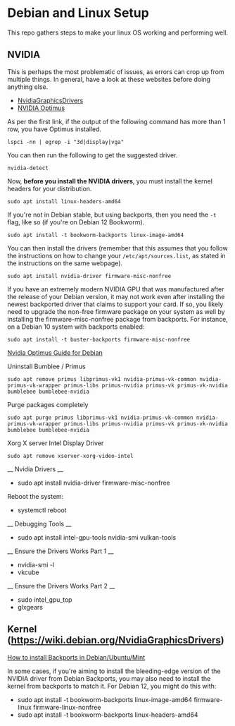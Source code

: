 # Debian and Linux Setup
This repo gathers steps to make your linux OS working and performing well.

## NVIDIA
This is perhaps the most problematic of issues, as errors can crop up from multiple things.
In general, have a look at these websites before doing anything else. 

* [NvidiaGraphicsDrivers](https://wiki.debian.org/NvidiaGraphicsDrivers)
* [NVIDIA Optimus](https://wiki.debian.org/NVIDIA%20Optimus)

As per the first link, if the output of the following command has more than 1 row, you have Optimus installed. 
```
lspci -nn | egrep -i "3d|display|vga"
```

You can then run the following to get the suggested driver. 
```
nvidia-detect
```

Now, **before you install the NVIDIA drivers**, you must install the kernel headers for your distribution. 
```
sudo apt install linux-headers-amd64
```

If you're not in Debian stable, but using backports, then you need the `-t` flag, like so (if you're on Debian 12 Bookworm).
```
sudo apt install -t bookworm-backports linux-image-amd64
```

You can then install the drivers (remember that this assumes that you follow the instructions on how to change your `/etc/apt/sources.list`, as stated in the instructions on the same webpage).
```
sudo apt install nvidia-driver firmware-misc-nonfree
```

If you have an extremely modern NVIDIA GPU that was manufactured after the release of your Debian version, it may not work even after installing the newest backported driver that claims to support your card. If so, you likely need to upgrade the non-free firmware package on your system as well by installing the firmware-misc-nonfree package from backports. For instance, on a Debian 10 system with backports enabled:
```
sudo apt install -t buster-backports firmware-misc-nonfree
```



[Nvidia Optimus Guide for Debian](https://www.youtube.com/watch?v=9qoUl8i03Wg)

Uninstall Bumblee / Primus 
```
sudo apt remove primus libprimus-vk1 nvidia-primus-vk-common nvidia-primus-vk-wrapper primus-libs primus-nvidia primus-vk primus-vk-nvidia bumblebee bumblebee-nvidia
```

Purge packages completely
```
sudo apt purge primus libprimus-vk1 nvidia-primus-vk-common nvidia-primus-vk-wrapper primus-libs primus-nvidia primus-vk primus-vk-nvidia bumblebee bumblebee-nvidia
```

Xorg X server Intel Display Driver
```
sudo apt remove xserver-xorg-video-intel
```

__ Nvidia Drivers __
* sudo apt install nvidia-driver firmware-misc-nonfree

Reboot the system:
* systemctl reboot

__ Debugging Tools __
* sudo apt install intel-gpu-tools nvidia-smi vulkan-tools

__ Ensure the Drivers Works Part 1 __
* nvidia-smi -l
* vkcube

__ Ensure the Drivers Works Part 2 __
* sudo intel_gpu_top
* glxgears


## Kernel (https://wiki.debian.org/NvidiaGraphicsDrivers)

[How to install Backports in Debian/Ubuntu/Mint](https://www.youtube.com/watch?v=pcJe1LqOBv4)

In some cases, if you're aiming to install the bleeding-edge version of the NVIDIA driver from Debian Backports, you may also need to install the kernel from backports to match it. 
For Debian 12, you might do this with:

* sudo apt install -t bookworm-backports linux-image-amd64 firmware-linux firmware-linux-nonfree
* sudo apt install -t bookworm-backports linux-headers-amd64
